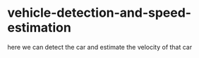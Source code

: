 # vehicle-detection-and-speed-estimation
here we can detect the car and estimate the velocity of that car
